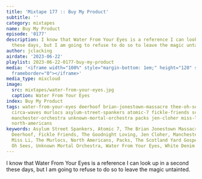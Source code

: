 ```yaml
---
title: 'Mixtape 177 :: Buy My Product'
subtitle: ''
category: mixtapes
name: Buy My Product
episode: '0177'
description: I know that Water From Your Eyes is a reference I can look up in a second
  these days, but I am going to refuse to do so to leave the magic untainted.
author: jclacking
airdate: '2023-06-22'
playlist: 2023-06-22-0177-buy-my-product
media: '<iframe width="100%" style="margin-bottom: 1em;" height="120" src="https://www.mixcloud.com/widget/iframe/?feed=%2Fthe-lacking-org%2Fpx0qtj-177-buy-my-product%2F&hide_artwork=1&hide_cover=1&light=1"
  frameborder="0"></iframe>'
media_type: mixcloud
image:
  src: mixtapes/water-from-your-eyes.jpg
  caption: Water From Your Eyes
index: Buy My Product
tags: water-from-your-eyes deerhoof brian-jonestown-massacre thee-oh-sees white-denim
  circa-waves murlocs asylum-street-spankers atomic-7 fickle-friends scotland-yard-gospel-choir
  manchester-orchestra unknown-mortal-orchestra packs jen-cloher miss-li goodnight-loving
  north-americans
keywords: Asylum Street Spankers, Atomic 7, The Brian Jonestown Massacre, Circa Waves,
  Deerhoof, Fickle Friends, The Goodnight Loving, Jen Cloher, Manchester Orchestra,
  Miss Li, The Murlocs, North Americans, Packs, The Scotland Yard Gospel Choir, Thee
  Oh Sees, Unknown Mortal Orchestra, Water From Your Eyes, White Denim
---
```

I know that Water From Your Eyes is a reference I can look up in a second these days, but I am going to refuse to do so to leave the magic untainted.
